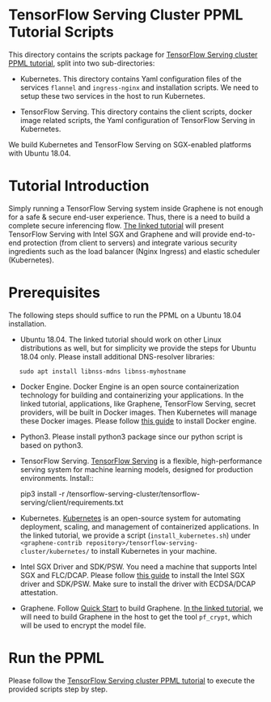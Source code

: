 # TensorFlow Serving Cluster PPML Tutorial Scripts

This directory contains the scripts package for [TensorFlow Serving cluster PPML tutorial](https://graphene.readthedocs.io/en/latest/tutorials/tensorflow-serving-cluster/index.html), split into two sub-directories:
- Kubernetes. This directory contains Yaml configuration files of the services
  `flannel` and `ingress-nginx` and installation scripts. We need to setup these
  two services in the host to run Kubernetes.

- TensorFlow Serving. This directory contains the client scripts, docker image
  related scripts, the Yaml configuration of TensorFlow Serving in Kubernetes.

We build Kubernetes and TensorFlow Serving on SGX-enabled platforms with Ubuntu
18.04.

# Tutorial Introduction

Simply running a TensorFlow Serving system inside Graphene is not enough for a
safe & secure end-user experience. Thus, there is a need to build a complete
secure inferencing flow. [The linked tutorial](https://graphene.readthedocs.io/en/latest/tutorials/tensorflow-serving-cluster/index.html)
will present TensorFlow Serving with Intel SGX and Graphene and will provide
end-to-end protection (from client to servers) and integrate various security
ingredients such as the load balancer (Nginx Ingress) and elastic scheduler
(Kubernetes).

# Prerequisites

The following steps should suffice to run the PPML on a Ubuntu 18.04 installation.

- Ubuntu 18.04. The linked tutorial should work on other Linux distributions as
  well, but for simplicity we provide the steps for Ubuntu 18.04 only.
  Please install additional DNS-resolver libraries:
```
   sudo apt install libnss-mdns libnss-myhostname
```

- Docker Engine. Docker Engine is an open source containerization technology for
  building and containerizing your applications. In the linked tutorial, applications,
  like Graphene, TensorFlow Serving, secret providers, will be built in Docker
  images. Then Kubernetes will manage these Docker images.
  Please follow [this guide](https://docs.docker.com/engine/install/ubuntu/#install-using-the-convenience-script)
  to install Docker engine.

- Python3. Please install python3 package since our python script is based on
  python3.

- TensorFlow Serving. [TensorFlow Serving](https://www.TensorFlow.org/tfx/guide/serving)
  is a flexible, high-performance serving system for machine learning models,
  designed for production environments. Install::

     pip3 install -r <graphene-contrib repository>/tensorflow-serving-cluster/tensorflow-serving/client/requirements.txt

- Kubernetes. [Kubernetes](https://kubernetes.io/docs/concepts/overview/what-is-kubernetes/)
  is an open-source system for automating deployment,
  scaling, and management of containerized applications. In the linked tutorial,
  we provide a script (`install_kubernetes.sh`) under `<graphene-contrib repository>/tensorflow-serving-cluster/kubernetes/` to install Kubernetes in your machine.

- Intel SGX Driver and SDK/PSW. You need a machine that supports Intel SGX and
  FLC/DCAP. Please follow [this guide](https://download.01.org/intel-sgx/latest/linux-latest/docs/Intel_SGX_Installation_Guide_Linux_2.10_Open_Source.pdf)
  to install the Intel SGX driver and SDK/PSW. Make sure to install the driver with ECDSA/DCAP attestation.

- Graphene. Follow [Quick Start](https://graphene.readthedocs.io/en/latest/quickstart.html)
  to build Graphene. [In the linked tutorial](https://graphene.readthedocs.io/en/latest/tutorials/tensorflow-serving-cluster/index.html),
  we will need to build Graphene in the host to get the tool `pf_crypt`, which
  will be used to encrypt the model file.

# Run the PPML

Please follow the [TensorFlow Serving cluster PPML tutorial](https://graphene.readthedocs.io/en/latest/tutorials/tensorflow-serving-cluster/index.html)
to execute the provided scripts step by step.

